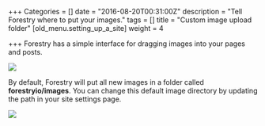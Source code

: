 +++
Categories = []
date = "2016-08-20T00:31:00Z"
description = "Tell Forestry where to put your images."
tags = []
title = "Custom image upload folder"
[old_menu.setting_up_a_site]
weight = 4

+++
Forestry has a simple interface for dragging images into your pages and posts. 

![](/docs/forestryio/images/image-upload.gif)

By default, Forestry will put all new images in a folder called **forestryio/images**.  You can change this default image directory by updating the path in  your site settings page.

![](/docs/forestryio/images/Forestry-custom-image-path.png)
